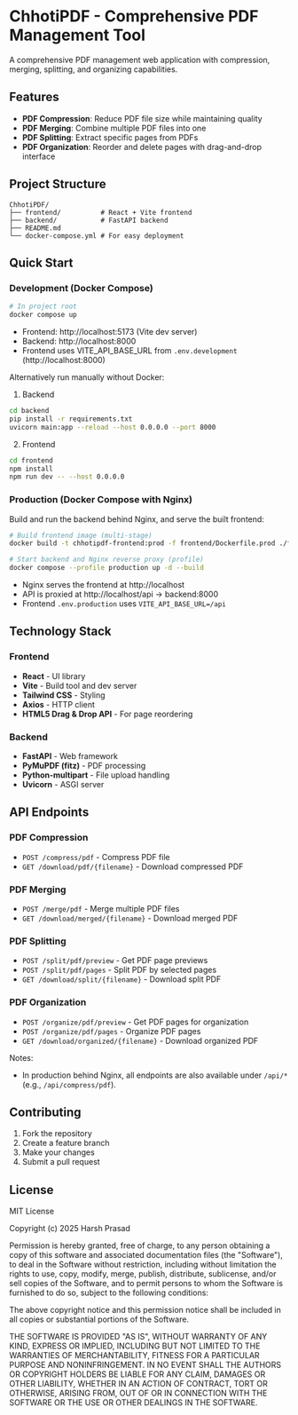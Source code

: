 # ChhotiPDF - Comprehensive PDF Management Tool

A comprehensive PDF management web application with compression, merging, splitting, and organizing capabilities.

## Features

- **PDF Compression**: Reduce PDF file size while maintaining quality
- **PDF Merging**: Combine multiple PDF files into one
- **PDF Splitting**: Extract specific pages from PDFs
- **PDF Organization**: Reorder and delete pages with drag-and-drop interface

## Project Structure

```
ChhotiPDF/
├── frontend/          # React + Vite frontend
├── backend/           # FastAPI backend
├── README.md
└── docker-compose.yml # For easy deployment
```

## Quick Start

### Development (Docker Compose)

```bash
# In project root
docker compose up
```

- Frontend: http://localhost:5173 (Vite dev server)
- Backend: http://localhost:8000
- Frontend uses VITE_API_BASE_URL from `.env.development` (http://localhost:8000)

Alternatively run manually without Docker:

1) Backend
```bash
cd backend
pip install -r requirements.txt
uvicorn main:app --reload --host 0.0.0.0 --port 8000
```

2) Frontend
```bash
cd frontend
npm install
npm run dev -- --host 0.0.0.0
```

### Production (Docker Compose with Nginx)

Build and run the backend behind Nginx, and serve the built frontend:

```bash
# Build frontend image (multi-stage)
docker build -t chhotipdf-frontend:prod -f frontend/Dockerfile.prod ./frontend

# Start backend and Nginx reverse proxy (profile)
docker compose --profile production up -d --build
```

- Nginx serves the frontend at http://localhost
- API is proxied at http://localhost/api -> backend:8000
- Frontend `.env.production` uses `VITE_API_BASE_URL=/api`

## Technology Stack

### Frontend
- **React** - UI library
- **Vite** - Build tool and dev server
- **Tailwind CSS** - Styling
- **Axios** - HTTP client
- **HTML5 Drag & Drop API** - For page reordering

### Backend
- **FastAPI** - Web framework
- **PyMuPDF (fitz)** - PDF processing
- **Python-multipart** - File upload handling
- **Uvicorn** - ASGI server

## API Endpoints

### PDF Compression
- `POST /compress/pdf` - Compress PDF file
- `GET /download/pdf/{filename}` - Download compressed PDF

### PDF Merging
- `POST /merge/pdf` - Merge multiple PDF files
- `GET /download/merged/{filename}` - Download merged PDF

### PDF Splitting
- `POST /split/pdf/preview` - Get PDF page previews
- `POST /split/pdf/pages` - Split PDF by selected pages
- `GET /download/split/{filename}` - Download split PDF

### PDF Organization
- `POST /organize/pdf/preview` - Get PDF pages for organization
- `POST /organize/pdf/pages` - Organize PDF pages
- `GET /download/organized/{filename}` - Download organized PDF

Notes:
- In production behind Nginx, all endpoints are also available under `/api/*` (e.g., `/api/compress/pdf`).

## Contributing

1. Fork the repository
2. Create a feature branch
3. Make your changes
4. Submit a pull request

## License

MIT License

Copyright (c) 2025 Harsh Prasad

Permission is hereby granted, free of charge, to any person obtaining a copy
of this software and associated documentation files (the "Software"), to deal
in the Software without restriction, including without limitation the rights
to use, copy, modify, merge, publish, distribute, sublicense, and/or sell
copies of the Software, and to permit persons to whom the Software is
furnished to do so, subject to the following conditions:

The above copyright notice and this permission notice shall be included in all
copies or substantial portions of the Software.

THE SOFTWARE IS PROVIDED "AS IS", WITHOUT WARRANTY OF ANY KIND, EXPRESS OR
IMPLIED, INCLUDING BUT NOT LIMITED TO THE WARRANTIES OF MERCHANTABILITY,
FITNESS FOR A PARTICULAR PURPOSE AND NONINFRINGEMENT. IN NO EVENT SHALL THE
AUTHORS OR COPYRIGHT HOLDERS BE LIABLE FOR ANY CLAIM, DAMAGES OR OTHER
LIABILITY, WHETHER IN AN ACTION OF CONTRACT, TORT OR OTHERWISE, ARISING FROM,
OUT OF OR IN CONNECTION WITH THE SOFTWARE OR THE USE OR OTHER DEALINGS IN THE
SOFTWARE.
